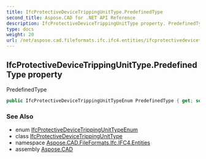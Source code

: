 ```yaml
---
title: IfcProtectiveDeviceTrippingUnitType.PredefinedType
second_title: Aspose.CAD for .NET API Reference
description: IfcProtectiveDeviceTrippingUnitType property. PredefinedType
type: docs
weight: 20
url: /net/aspose.cad.fileformats.ifc.ifc4.entities/ifcprotectivedevicetrippingunittype/predefinedtype/
---
```

## IfcProtectiveDeviceTrippingUnitType.PredefinedType property

PredefinedType

```csharp
public IfcProtectiveDeviceTrippingUnitTypeEnum PredefinedType { get; set; }
```

### See Also

* enum [IfcProtectiveDeviceTrippingUnitTypeEnum](../../../aspose.cad.fileformats.ifc.ifc4.types/ifcprotectivedevicetrippingunittypeenum/)
* class [IfcProtectiveDeviceTrippingUnitType](../)
* namespace [Aspose.CAD.FileFormats.Ifc.IFC4.Entities](../../../aspose.cad.fileformats.ifc.ifc4.entities/)
* assembly [Aspose.CAD](../../../)


